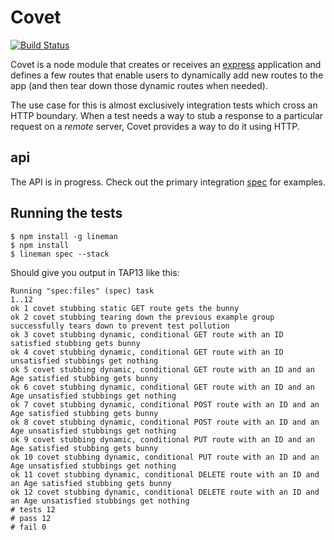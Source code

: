 # Covet

[![Build Status](https://secure.travis-ci.org/testdouble/covet.png)](http://travis-ci.org/testdouble/covet)

Covet is a node module that creates or receives an [express](http://expressjs.com) application and defines a few routes that enable users to dynamically add new routes to the app (and then tear down those dynamic routes when needed).

The use case for this is almost exclusively integration tests which cross an HTTP boundary. When a test needs a way to stub a response to a particular request on a *remote* server, Covet provides a way to do it using HTTP.

## api

The API is in progress. Check out the primary integration [spec](https://github.com/testdouble/covet/blob/master/spec/lib/covet_spec.coffee) for examples.

## Running the tests

```
$ npm install -g lineman
$ npm install
$ lineman spec --stack
```

Should give you output in TAP13 like this:

```
Running "spec:files" (spec) task
1..12
ok 1 covet stubbing static GET route gets the bunny
ok 2 covet stubbing tearing down the previous example group successfully tears down to prevent test pollution
ok 3 covet stubbing dynamic, conditional GET route with an ID satisfied stubbing gets bunny
ok 4 covet stubbing dynamic, conditional GET route with an ID unsatisfied stubbings get nothing
ok 5 covet stubbing dynamic, conditional GET route with an ID and an Age satisfied stubbing gets bunny
ok 6 covet stubbing dynamic, conditional GET route with an ID and an Age unsatisfied stubbings get nothing
ok 7 covet stubbing dynamic, conditional POST route with an ID and an Age satisfied stubbing gets bunny
ok 8 covet stubbing dynamic, conditional POST route with an ID and an Age unsatisfied stubbings get nothing
ok 9 covet stubbing dynamic, conditional PUT route with an ID and an Age satisfied stubbing gets bunny
ok 10 covet stubbing dynamic, conditional PUT route with an ID and an Age unsatisfied stubbings get nothing
ok 11 covet stubbing dynamic, conditional DELETE route with an ID and an Age satisfied stubbing gets bunny
ok 12 covet stubbing dynamic, conditional DELETE route with an ID and an Age unsatisfied stubbings get nothing
# tests 12
# pass 12
# fail 0
```
